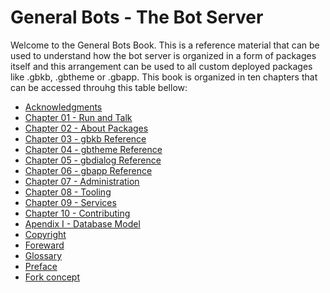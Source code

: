 # General Bots - The Bot Server

Welcome to the General Bots Book. This is a reference material that can be used
to understand how the bot server is organized in a form of packages itself and 
this arrangement can be used to all custom deployed packages like .gbkb, .gbtheme
or .gbapp.
This book is organized in ten chapters that can be accessed throuhg this table bellow:

* [Acknowledgments](book/acknowledgments.md)
* [Chapter 01 - Run and Talk](book/chapter-01-run-and-talk.md)
* [Chapter 02 - About Packages](book/chapter-02-the-package-based.md)
* [Chapter 03 - gbkb Reference](book/chapter-03-gbkb-reference.md)
* [Chapter 04 - gbtheme Reference](book/chapter-04-gbtheme-reference.md)
* [Chapter 05 - gbdialog Reference](book/chapter-05-gbdialog-reference.md)
* [Chapter 06 - gbapp Reference](book/chapter-06-gbapp-reference.md)
* [Chapter 07 - Administration](book/chapter-07-administration.md)
* [Chapter 08 - Tooling](book/chapter-08-tooling.md)
* [Chapter 09 - Services](book/chapter-09-services.md)
* [Chapter 10 - Contributing](book/chapter-10-contributing.md)
* [Apendix I - Database Model](book/apendix-i-database-model.md)
* [Copyright](book/copyright.md)
* [Foreward](book/foreward.md)
* [Glossary](book/glossary.md)
* [Preface](book/preface.md)
* [Fork concept](book/Fork.md)
